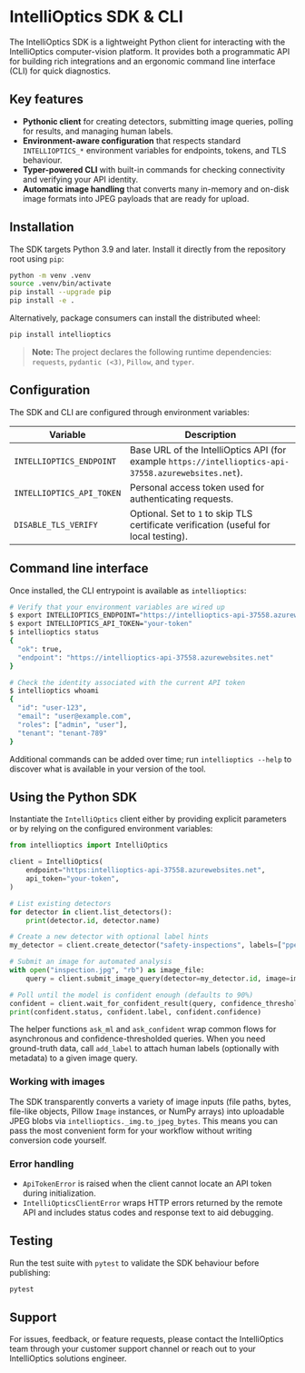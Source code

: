 # IntelliOptics SDK & CLI

The IntelliOptics SDK is a lightweight Python client for interacting with the IntelliOptics
computer-vision platform. It provides both a programmatic API for building rich integrations and
an ergonomic command line interface (CLI) for quick diagnostics.

## Key features

- **Pythonic client** for creating detectors, submitting image queries, polling for results, and
  managing human labels.
- **Environment-aware configuration** that respects standard `INTELLIOPTICS_*` environment
  variables for endpoints, tokens, and TLS behaviour.
- **Typer-powered CLI** with built-in commands for checking connectivity and verifying your API
  identity.
- **Automatic image handling** that converts many in-memory and on-disk image formats into JPEG
  payloads that are ready for upload.

## Installation

The SDK targets Python 3.9 and later. Install it directly from the repository root using `pip`:

```bash
python -m venv .venv
source .venv/bin/activate
pip install --upgrade pip
pip install -e .
```

Alternatively, package consumers can install the distributed wheel:

```bash
pip install intellioptics
```

> **Note:** The project declares the following runtime dependencies: `requests`, `pydantic (<3)`,
> `Pillow`, and `typer`.

## Configuration

The SDK and CLI are configured through environment variables:

| Variable | Description |
| --- | --- |
| `INTELLIOPTICS_ENDPOINT` | Base URL of the IntelliOptics API (for example `https://intellioptics-api-37558.azurewebsites.net`). |
| `INTELLIOPTICS_API_TOKEN` | Personal access token used for authenticating requests. |
| `DISABLE_TLS_VERIFY` | Optional. Set to `1` to skip TLS certificate verification (useful for local testing). |


## Command line interface

Once installed, the CLI entrypoint is available as `intellioptics`:

```bash
# Verify that your environment variables are wired up
$ export INTELLIOPTICS_ENDPOINT="https://intellioptics-api-37558.azurewebsites.net"
$ export INTELLIOPTICS_API_TOKEN="your-token"
$ intellioptics status
{
  "ok": true,
  "endpoint": "https://intellioptics-api-37558.azurewebsites.net"
}

# Check the identity associated with the current API token
$ intellioptics whoami
{
  "id": "user-123",
  "email": "user@example.com",
  "roles": ["admin", "user"],
  "tenant": "tenant-789"
}
```

Additional commands can be added over time; run `intellioptics --help` to discover what is
available in your version of the tool.

## Using the Python SDK

Instantiate the `IntelliOptics` client either by providing explicit parameters or by relying on the
configured environment variables:

```python
from intellioptics import IntelliOptics

client = IntelliOptics(
    endpoint="https:intellioptics-api-37558.azurewebsites.net",
    api_token="your-token",
)

# List existing detectors
for detector in client.list_detectors():
    print(detector.id, detector.name)

# Create a new detector with optional label hints
my_detector = client.create_detector("safety-inspections", labels=["ppe", "no_ppe"])

# Submit an image for automated analysis
with open("inspection.jpg", "rb") as image_file:
    query = client.submit_image_query(detector=my_detector.id, image=image_file, wait=1.0)

# Poll until the model is confident enough (defaults to 90%)
confident = client.wait_for_confident_result(query, confidence_threshold=0.95)
print(confident.status, confident.label, confident.confidence)
```

The helper functions `ask_ml` and `ask_confident` wrap common flows for asynchronous and
confidence-thresholded queries. When you need ground-truth data, call `add_label` to attach human
labels (optionally with metadata) to a given image query.

### Working with images

The SDK transparently converts a variety of image inputs (file paths, bytes, file-like objects,
Pillow `Image` instances, or NumPy arrays) into uploadable JPEG blobs via
`intellioptics._img.to_jpeg_bytes`. This means you can pass the most convenient form for your
workflow without writing conversion code yourself.

### Error handling

- `ApiTokenError` is raised when the client cannot locate an API token during initialization.
- `IntelliOpticsClientError` wraps HTTP errors returned by the remote API and includes status codes
  and response text to aid debugging.

## Testing

Run the test suite with `pytest` to validate the SDK behaviour before publishing:

```bash
pytest
```

## Support

For issues, feedback, or feature requests, please contact the IntelliOptics team through your
customer support channel or reach out to your IntelliOptics solutions engineer.
